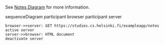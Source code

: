 See [Notes Diagram](./notes-diagram.md) for more information.

sequenceDiagram
participant browser
participant server

    browser->>server: GET https://studies.cs.helsinki.fi/exampleapp/notes
    active server
    server->>browser: HTML document
    deactivate server
